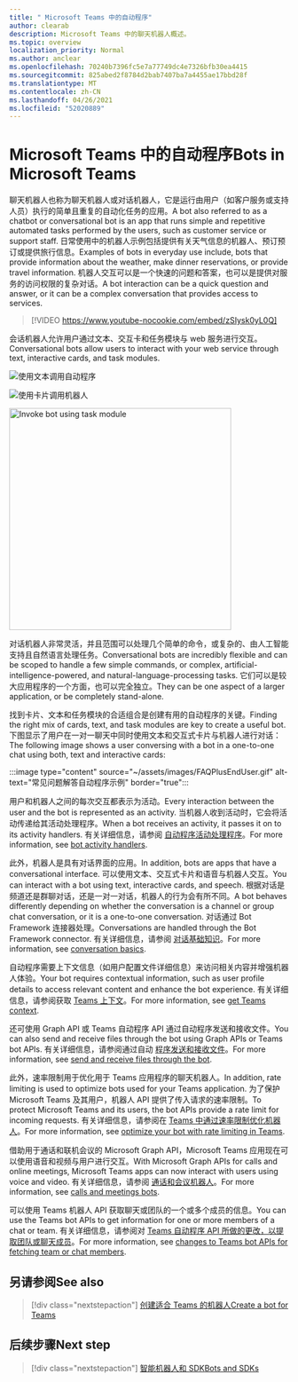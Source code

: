 ```yaml
---
title: " Microsoft Teams 中的自动程序"
author: clearab
description: Microsoft Teams 中的聊天机器人概述。
ms.topic: overview
localization_priority: Normal
ms.author: anclear
ms.openlocfilehash: 70240b7396fc5e7a77749dc4e7326bfb30ea4415
ms.sourcegitcommit: 825abed2f8784d2bab7407ba7a4455ae17bbd28f
ms.translationtype: MT
ms.contentlocale: zh-CN
ms.lasthandoff: 04/26/2021
ms.locfileid: "52020889"
---
```

# <a name="bots-in-microsoft-teams"></a><span data-ttu-id="03bbc-103"> Microsoft Teams 中的自动程序</span><span class="sxs-lookup"><span data-stu-id="03bbc-103">Bots in Microsoft Teams</span></span>

<span data-ttu-id="03bbc-104">聊天机器人也称为聊天机器人或对话机器人，它是运行由用户（如客户服务或支持人员）执行的简单且重复的自动化任务的应用。</span><span class="sxs-lookup"><span data-stu-id="03bbc-104">A bot also referred to as a chatbot or conversational bot is an app that runs simple and repetitive automated tasks performed by the users, such as customer service or support staff.</span></span> <span data-ttu-id="03bbc-105">日常使用中的机器人示例包括提供有关天气信息的机器人、预订预订或提供旅行信息。</span><span class="sxs-lookup"><span data-stu-id="03bbc-105">Examples of bots in everyday use include, bots that provide information about the weather, make dinner reservations, or provide travel information.</span></span> <span data-ttu-id="03bbc-106">机器人交互可以是一个快速的问题和答案，也可以是提供对服务的访问权限的复杂对话。</span><span class="sxs-lookup"><span data-stu-id="03bbc-106">A bot interaction can be a quick question and answer, or it can be a complex conversation that provides access to services.</span></span>

> [!VIDEO https://www.youtube-nocookie.com/embed/zSIysk0yL0Q]

<span data-ttu-id="03bbc-107">会话机器人允许用户通过文本、交互卡和任务模块与 web 服务进行交互。</span><span class="sxs-lookup"><span data-stu-id="03bbc-107">Conversational bots allow users to interact with your web service through text, interactive cards, and task modules.</span></span>

![使用文本调用自动程序](~/assets/images/invokebotwithtext.png)

![使用卡片调用机器人](~/assets/images/invokebotwithcard.png)

<img src="~/assets/images/task-module-example.png" alt="Invoke bot using task module" width="400"/>

<span data-ttu-id="03bbc-110">对话机器人非常灵活，并且范围可以处理几个简单的命令，或复杂的、由人工智能支持且自然语言处理任务。</span><span class="sxs-lookup"><span data-stu-id="03bbc-110">Conversational bots are incredibly flexible and can be scoped to handle a few simple commands, or complex, artificial-intelligence-powered, and natural-language-processing tasks.</span></span> <span data-ttu-id="03bbc-111">它们可以是较大应用程序的一个方面，也可以完全独立。</span><span class="sxs-lookup"><span data-stu-id="03bbc-111">They can be one aspect of a larger application, or be completely stand-alone.</span></span>

<span data-ttu-id="03bbc-112">找到卡片、文本和任务模块的合适组合是创建有用的自动程序的关键。</span><span class="sxs-lookup"><span data-stu-id="03bbc-112">Finding the right mix of cards, text, and task modules are key to create a useful bot.</span></span> <span data-ttu-id="03bbc-113">下图显示了用户在一对一聊天中同时使用文本和交互式卡片与机器人进行对话：</span><span class="sxs-lookup"><span data-stu-id="03bbc-113">The following image shows a user conversing with a bot in a one-to-one chat using both, text and interactive cards:</span></span>

:::image type="content" source="~/assets/images/FAQPlusEndUser.gif" alt-text="常见问题解答自动程序示例" border="true":::

<span data-ttu-id="03bbc-115">用户和机器人之间的每次交互都表示为活动。</span><span class="sxs-lookup"><span data-stu-id="03bbc-115">Every interaction between the user and the bot is represented as an activity.</span></span> <span data-ttu-id="03bbc-116">当机器人收到活动时，它会将活动传递给其活动处理程序。</span><span class="sxs-lookup"><span data-stu-id="03bbc-116">When a bot receives an activity, it passes it on to its activity handlers.</span></span> <span data-ttu-id="03bbc-117">有关详细信息，请参阅 [自动程序活动处理程序](~/bots/bot-basics.md)。</span><span class="sxs-lookup"><span data-stu-id="03bbc-117">For more information, see [bot activity handlers](~/bots/bot-basics.md).</span></span> 

<span data-ttu-id="03bbc-118">此外，机器人是具有对话界面的应用。</span><span class="sxs-lookup"><span data-stu-id="03bbc-118">In addition, bots are apps that have a conversational interface.</span></span> <span data-ttu-id="03bbc-119">可以使用文本、交互式卡片和语音与机器人交互。</span><span class="sxs-lookup"><span data-stu-id="03bbc-119">You can interact with a bot using text, interactive cards, and speech.</span></span> <span data-ttu-id="03bbc-120">根据对话是频道还是群聊对话，还是一对一对话，机器人的行为会有所不同。</span><span class="sxs-lookup"><span data-stu-id="03bbc-120">A bot behaves differently depending on whether the conversation is a channel or group chat conversation, or it is a one-to-one conversation.</span></span> <span data-ttu-id="03bbc-121">对话通过 Bot Framework 连接器处理。</span><span class="sxs-lookup"><span data-stu-id="03bbc-121">Conversations are handled through the Bot Framework connector.</span></span> <span data-ttu-id="03bbc-122">有关详细信息，请参阅 [对话基础知识](~/bots/how-to/conversations/conversation-basics.md)。</span><span class="sxs-lookup"><span data-stu-id="03bbc-122">For more information, see [conversation basics](~/bots/how-to/conversations/conversation-basics.md).</span></span>

<span data-ttu-id="03bbc-123">自动程序需要上下文信息（如用户配置文件详细信息）来访问相关内容并增强机器人体验。</span><span class="sxs-lookup"><span data-stu-id="03bbc-123">Your bot requires contextual information, such as user profile details to access relevant content and enhance the bot experience.</span></span> <span data-ttu-id="03bbc-124">有关详细信息，请参阅获取 [Teams 上下文](~/bots/how-to/get-teams-context.md)。</span><span class="sxs-lookup"><span data-stu-id="03bbc-124">For more information, see [get Teams context](~/bots/how-to/get-teams-context.md).</span></span> 

<span data-ttu-id="03bbc-125">还可使用 Graph API 或 Teams 自动程序 API 通过自动程序发送和接收文件。</span><span class="sxs-lookup"><span data-stu-id="03bbc-125">You can also send and receive files through the bot using Graph APIs or Teams bot APIs.</span></span> <span data-ttu-id="03bbc-126">有关详细信息，请参阅通过自动 [程序发送和接收文件](~/bots/how-to/bots-filesv4.md)。</span><span class="sxs-lookup"><span data-stu-id="03bbc-126">For more information, see [send and receive files through the bot](~/bots/how-to/bots-filesv4.md).</span></span>

<span data-ttu-id="03bbc-127">此外，速率限制用于优化用于 Teams 应用程序的聊天机器人。</span><span class="sxs-lookup"><span data-stu-id="03bbc-127">In addition, rate limiting is used to optimize bots used for your Teams application.</span></span> <span data-ttu-id="03bbc-128">为了保护 Microsoft Teams 及其用户，机器人 API 提供了传入请求的速率限制。</span><span class="sxs-lookup"><span data-stu-id="03bbc-128">To protect Microsoft Teams and its users, the bot APIs provide a rate limit for incoming requests.</span></span> <span data-ttu-id="03bbc-129">有关详细信息，请参阅在 [Teams 中通过速率限制优化机器人](~/bots/how-to/rate-limit.md)。</span><span class="sxs-lookup"><span data-stu-id="03bbc-129">For more information, see [optimize your bot with rate limiting in Teams](~/bots/how-to/rate-limit.md).</span></span>

<span data-ttu-id="03bbc-130">借助用于通话和联机会议的 Microsoft Graph API，Microsoft Teams 应用现在可以使用语音和视频与用户进行交互。</span><span class="sxs-lookup"><span data-stu-id="03bbc-130">With Microsoft Graph APIs for calls and online meetings, Microsoft Teams apps can now interact with users using voice and video.</span></span> <span data-ttu-id="03bbc-131">有关详细信息，请参阅 [通话和会议机器人](~/bots/calls-and-meetings/calls-meetings-bots-overview.md)。</span><span class="sxs-lookup"><span data-stu-id="03bbc-131">For more information, see [calls and meetings bots](~/bots/calls-and-meetings/calls-meetings-bots-overview.md).</span></span> 

<span data-ttu-id="03bbc-132">可以使用 Teams 机器人 API 获取聊天或团队的一个或多个成员的信息。</span><span class="sxs-lookup"><span data-stu-id="03bbc-132">You can use the Teams bot APIs to get information for one or more members of a chat or team.</span></span> <span data-ttu-id="03bbc-133">有关详细信息，请参阅对 [Teams 自动程序 API 所做的更改，以提取团队或聊天成员](~/resources/team-chat-member-api-changes.md)。</span><span class="sxs-lookup"><span data-stu-id="03bbc-133">For more information, see [changes to Teams bot APIs for fetching team or chat members](~/resources/team-chat-member-api-changes.md).</span></span>

## <a name="see-also"></a><span data-ttu-id="03bbc-134">另请参阅</span><span class="sxs-lookup"><span data-stu-id="03bbc-134">See also</span></span>

> [!div class="nextstepaction"]
> [<span data-ttu-id="03bbc-135">创建适合 Teams 的机器人</span><span class="sxs-lookup"><span data-stu-id="03bbc-135">Create a bot for Teams</span></span>](~/bots/how-to/create-a-bot-for-teams.md)

## <a name="next-step"></a><span data-ttu-id="03bbc-136">后续步骤</span><span class="sxs-lookup"><span data-stu-id="03bbc-136">Next step</span></span>

> [!div class="nextstepaction"]
> [<span data-ttu-id="03bbc-137">智能机器人和 SDK</span><span class="sxs-lookup"><span data-stu-id="03bbc-137">Bots and SDKs</span></span>](~/bots/bot-features.md)

